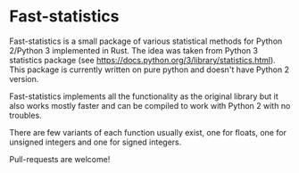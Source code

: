 # Fast-statistics

Fast-statistics is a small package of various statistical methods for Python 2/Python 3 implemented in Rust. The idea was taken from Python 3 statistics package (see https://docs.python.org/3/library/statistics.html). This package is currently written on pure python and doesn't have Python 2 version.

Fast-statistics implements all the functionality as the original library but it also works mostly faster and can be compiled to work with Python 2 with no troubles.

There are few variants of each function usually exist, one for floats, one for unsigned integers and one for signed integers.

Pull-requests are welcome!
